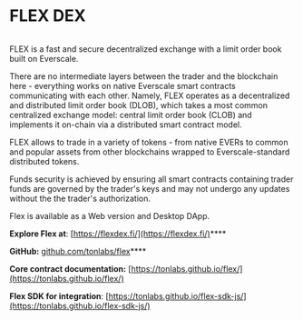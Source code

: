 # FLEX DEX

<figure><img src="gitbook/.gitbook/assets/android-chrome-192x192.png" alt=""><figcaption></figcaption></figure>

FLEX is a fast and secure decentralized exchange with a limit order book built on Everscale.

There are no intermediate layers between the trader and the blockchain here - everything works on native Everscale smart contracts communicating with each other. Namely, FLEX operates as a decentralized and distributed limit order book (DLOB), which takes a most common centralized exchange model: central limit order book (CLOB) and implements it on-chain via a distributed smart contract model.

FLEX allows to trade in a variety of tokens - from native EVERs to common and popular assets from other blockchains wrapped to Everscale-standard distributed tokens.

Funds security is achieved by ensuring all smart contracts containing trader funds are governed by the trader's keys and may not undergo any updates without the the trader's authorization.

Flex is available as a Web version and Desktop DApp.

**Explore Flex at**: [https://flexdex.fi/](https://flexdex.fi/)****

**GitHub:** [github.com/tonlabs/flex](https://github.com/tonlabs/flex)****

**Core contract documentation:** [https://tonlabs.github.io/flex/](https://tonlabs.github.io/flex/)

**Flex SDK for integration**: [https://tonlabs.github.io/flex-sdk-js/](https://tonlabs.github.io/flex-sdk-js/)
